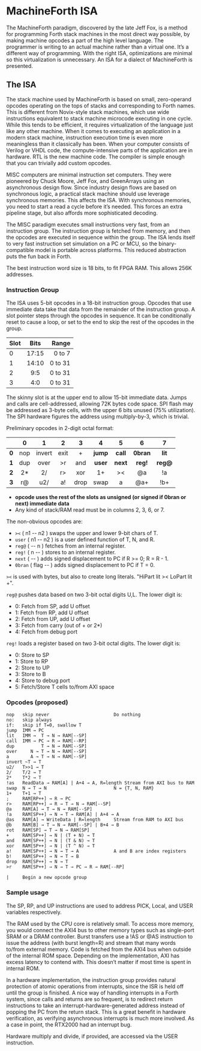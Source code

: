 # MachineForth ISA

The MachineForth paradigm, discovered by the late Jeff Fox, is a method for programming Forth stack machines in the most direct way possible, by making machine opcodes a part of the high level language. The programmer is writing to an actual machine rather than a virtual one. It’s a different way of programming. With the right ISA, optimizations are minimal so this virtualization is unnecessary. An ISA for a dialect of MachineForth is presented.

## The ISA
The stack machine used by MachineForth is based on small, zero-operand opcodes operating on the tops of stacks and corresponding to Forth names. This is different from Novix-style stack machines, which use wide instructions equivalent to stack machine microcode executing in one cycle. While this tends to be efficient, it requires virtualization of the language just like any other machine. When it comes to executing an application in a modern stack machine, instruction execution time is even more meaningless than it classically has been. When your computer consists of Verilog or VHDL code, the compute-intensive parts of the application are in hardware. RTL is the new machine code. The compiler is simple enough that you can trivially add custom opcodes.

MISC computers are minimal instruction set computers. They were pioneered by Chuck Moore, Jeff Fox, and GreenArrays using an asynchronous design flow. Since industry design flows are based on synchronous logic, a practical stack machine should use leverage synchronous memories. This affects the ISA. With synchronous memories, you need to start a read a cycle before it’s needed. This forces an extra pipeline stage, but also affords more sophisticated decoding.

The MISC paradigm executes small instructions very fast, from an instruction group. The instruction group is fetched from memory, and then the opcodes are executed in sequence within the group. The ISA lends itself to very fast instruction set simulation on a PC or MCU, so the binary-compatible model is portable across platforms. This reduced abstraction puts the fun back in Forth.

The best instruction word size is 18 bits, to fit FPGA RAM. This allows 256K addresses.

### Instruction Group

The ISA uses 5-bit opcodes in a 18-bit instruction group. Opcodes that use immediate data take that data from the remainder of the instruction group. A slot pointer steps through the opcodes in sequence. It can be conditionally reset to cause a loop, or set to the end to skip the rest of the opcodes in the group.

| Slot | Bits  | Range   |
| ---- |:-----:| -------:|
| 0    | 17:15 | 0 to 7  |
| 1    | 14:10 | 0 to 31 |
| 2    | 9:5   | 0 to 31 |
| 3    | 4:0   | 0 to 31 |

The skinny slot is at the upper end to allow 15-bit immediate data. Jumps and calls are cell-addressed, allowing 72K bytes code space. SPI flash may be addressed as 3-byte cells, with the upper 6 bits unused (75% utilization). The SPI hardware figures the address using multiply-by-3, which is trivial.

Preliminary opcodes in 2-digit octal format:

|       | 0        |1         | 2        | 3        | 4        | 5        | 6         | 7        |
|:-----:|:--------:|:--------:|:--------:|:--------:|:--------:|:--------:|:---------:|:--------:|
| **0** | nop      | invert   | exit     | +        | **jump** | **call** | **0bran** | **lit**  |
| **1** | dup      | over     | >r       | and      | **user** | **next** | **reg!**  | **reg@** |
| **2** | 2*       | 2/       | r>       | xor      | 1+       | ><       | @a        | !a       |
| **3** | r@       | u2/      | a!       | drop     | swap     | a        | @a+       | !b+      |

- **opcode uses the rest of the slots as unsigned (or signed if 0bran or next) immediate data**
- Any kind of stack/RAM read must be in columns 2, 3, 6, or 7.

The non-obvious opcodes are:

- `><` ( n1 -- n2 ) swaps the upper and lower 9-bit chars of T.
- `user` ( n1 -- n2 ) is a user defined function of T, N, and R.
- `reg@` ( -- n ) fetches from an internal register.
- `reg!` ( n -- ) stores to an internal register.
- `next`  ( -- ) adds signed displacement to PC if R >= 0; R = R - 1.
- `0bran`  ( flag -- ) adds signed displacement to PC if T = 0.

`><` is used with bytes, but also to create long literals. "HiPart lit >< LoPart lit +".

`reg@` pushes data based on two 3-bit octal digits U,L. The lower digit is:

- 0: Fetch from SP, add U offset
- 1: Fetch from RP, add U offset
- 2: Fetch from UP, add U offset
- 3: Fetch from carry (out of + or 2*)
- 4: Fetch from debug port

`reg!` loads a register based on two 3-bit octal digits. The lower digit is:

- 0: Store to SP
- 1: Store to RP
- 2: Store to UP
- 3: Store to B
- 4: Store to debug port
- 5: Fetch/Store T cells to/from AXI space

### Opcodes (proposed)

```
nop   skip never						Do nothing
no:   skip always
if:   skip if T=0, swallow T
jump  IMM → PC
lit   IMM →  T → N → RAM[--SP]
call  IMM → PC → R → RAM[--RP]
dup          T → N → RAM[--SP]
over     N → T → N → RAM[--SP]
a        A → T → N → RAM[--SP]
invert ~T → T
u2/   T>>1 → T
2/    T/2 → T
2*    T*2 → T
!as   ReadData → RAM[A] | A+4 → A, R=length	Stream from AXI bus to RAM
swap  N → T → N                         N = {T, N, RAM}
1+    T+1 → T
;     RAM[RP++] → R → PC
r>    RAM[RP++] → R → T → N → RAM[--SP]
@a    RAM[A] → T → N → RAM[--SP]
!a    RAM[SP++] → N → T → RAM[A] | A+4 → A
@as   RAM[A] → WriteData | R=length     Stream from RAM to AXI bus
@b    RAM[B] → T → N → RAM[--SP] | B+4 → B
rot   RAM[SP] → T → N → RAM[SP]
+     RAM[SP++] → N | (T + N) → T
and   RAM[SP++] → N | (T & N) → T
xor   RAM[SP++] → N | (T ^ N) → T
a!    RAM[SP++] → N → T → A             A and B are index registers
b!    RAM[SP++] → N → T → B
drop  RAM[SP++] → N → T
>r    RAM[SP++] → N → T → PC → R → RAM[--RP]

|	  Begin a new opcode group
```

### Sample usage

The SP, RP, and UP instructions are used to address PICK, Local, and USER variables respectively.

The RAM used by the CPU core is relatively small. To access more memory, you would connect the AXI4 bus to other memory types such as single-port SRAM or a DRAM controller. Burst transfers use a !AS or @AS instruction to issue the address (with burst length=R) and stream that many words to/from external memory. Code is fetched from the AXI4 bus when outside of the internal ROM space. Depending on the implementation, AXI has excess latency to contend with. This doesn’t matter if most time is spent in internal ROM.

In a hardware implementation, the instruction group provides natural protection of atomic operations from interrupts, since the ISR is held off until the group is finished. A nice way of handling interrupts in a Forth system, since calls and returns are so frequent, is to redirect return instructions to take an interrupt-hardware-generated address instead of popping the PC from the return stack. This is a great benefit in hardware verification, as verifying asynchronous interrupts is much more involved. As a case in point, the RTX2000 had an interrupt bug.

Hardware multiply and divide, if provided, are accessed via the USER instruction.
